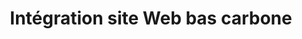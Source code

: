 ---
title: Intégration site Web bas carbone
image: 
  src: /images/uploads/tree-fill.svg
hero:
  title: Intégration site Web bas carbone
  text: Étroitement lié à la conception de site Web performant.
  image: 
    src: /images/uploads/tree-fill.svg
blocks:
  - type: editorial
    direction: rtl
    image:
      src: /images/uploads/179.Planet.svg
    text: >-
      ### Éco-conception

      L'éco-conception de site Web est une approche qui intègre des principes de durabilité environnementale dans le processus de conception et de développement des sites internet. Elle vise à réduire l’impact écologique des sites en optimisant l’efficacité énergétique, en minimisant les émissions de carbone et en réduisant la consommation de ressources.


      Pour aller plus loin, nous avons créé un site Web dédié à l’éco-conception.
    cta:
      text: Éco-conception de site Web
      blank: true
      url: https://www.eco-conception-site-web.com/


  - type: cta
    background: true
    heading:
      title: Besoin d’une intégration bas carbone ?
    cta:
      text: Contactez-nous
      url: /contact/
---